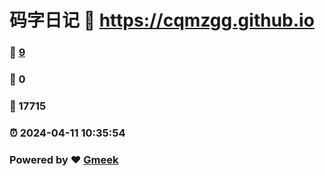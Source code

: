 # 码字日记 :link: https://cqmzgg.github.io 
### :page_facing_up: [9](https://cqmzgg.github.io/tag.html) 
### :speech_balloon: 0 
### :hibiscus: 17715 
### :alarm_clock: 2024-04-11 10:35:54 
### Powered by :heart: [Gmeek](https://github.com/Meekdai/Gmeek)
